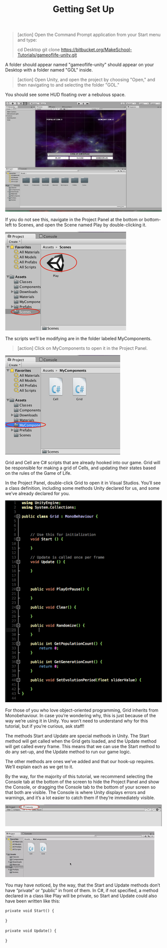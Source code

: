 ﻿---
title: "Getting Set Up"
slug: getting-set-up
---

>[action]
>Open the Command Prompt application from your Start menu and type:
>
>cd Desktop
>git clone https://bitbucket.org/MakeSchool-Tutorials/gameoflife-unity.git

A folder should appear named "gameoflife-unity" should appear on your Desktop with a folder named "GOL" inside.

>[action]
> Open Unity, and open the project by choosing "Open," and then navigating to and selecting the folder "GOL."

You should see some HUD floating over a nebulous space.

![](../media/image50.png)

If you do not see this, navigate in the Project Panel at the bottom or
bottom-left to Scenes, and open the Scene named Play by double-clicking
it.

![](../media/image20.png)

The scripts we’ll be modifying are in the folder labeled MyComponents.

>[action]
>Click on MyComponents to open it in the Project Panel.

![](../media/image36.png)

Grid and Cell are C\# scripts that are already hooked into our game.
Grid will be responsible for making a grid of Cells, and updating their
states based on the rules of the Game of Life.

In the Project Panel, double-click Grid to open it in Visual Studios.
You’ll see a class definition, including some methods Unity declared for
us, and some we’ve already declared for you.

![](../media/image30.png)

For those of you who love object-oriented programming, Grid inherits
from Monobehaviour. In case you’re wondering why, this is just because
of the way we’re using it in Unity. You won’t need to understand why for
this tutorial, but if you’re curious, ask staff!

The methods Start and Update are special methods in Unity. The Start
method will get called when the Grid gets loaded, and the Update method
will get called every frame. This means that we can use the Start method
to do any set-up, and the Update method to run our game logic.

The other methods are ones we’ve added and that our hook-up requires.
We’ll explain each as we get to it.

By the way, for the majority of this tutorial, we recommend selecting
the Console tab at the bottom of the screen to hide the Project Panel
and show the Console, or dragging the Console tab to the bottom of your
screen so that both are visible. The Console is where Unity displays
errors and warnings, and it’s a lot easier to catch them if they’re
immediately visible.

![](../media/image37.png)

![](../media/image51.gif)

You may have noticed, by the way, that the Start and Update methods
don’t have “private” or “public” in front of them. In C\#, if not
specified, a method declared in a class like Play will be private, so
Start and Update could also have been written like this:

```
private void Start() {

}

private void Update() {

}
```
